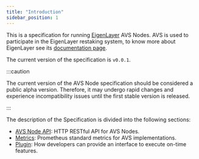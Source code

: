 ```yaml
---
title: "Introduction"
sidebar_position: 1
---
```

 
This is a specification for running [EigenLayer](https://www.eigenlayer.xyz/) AVS Nodes. AVS is used to participate in the EigenLayer restaking system, to know more about EigenLayer see its [documentation page](https://docs.eigenlayer.xyz/overview/readme). 

The current version of the specification is `v0.0.1`.

:::caution

The current version of the AVS Node specification should be considered a public alpha version. Therefore, it may undergo rapid changes and experience incompatibility issues until the first stable version is released.

:::

The description of the Specification is divided into the following sections:

- [AVS Node API](/docs/category/avs-node-api): HTTP RESTful API for AVS Nodes.
- [Metrics](/docs/category/metrics): Prometheus standard metrics for AVS implementations.
- [Plugin](/docs/spec/plugin/intro): How developers can provide an interface to execute on-time features.
